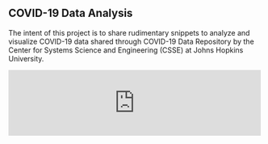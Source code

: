 ## COVID-19 Data Analysis

The intent of this project is to share rudimentary snippets to analyze and visualize COVID-19 data shared through COVID-19 Data Repository by the Center for Systems Science and Engineering (CSSE) at Johns Hopkins University.

<iframe src="https://umairacheema.github.io/covid-19/interactive_plots/confirmed-deaths-world.html" style="width: 500px; height: 130px; border: 0px"></iframe>
